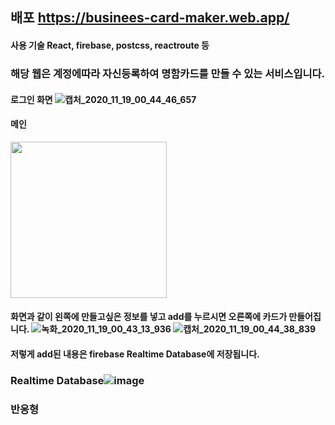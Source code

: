 ## 배포 https://businees-card-maker.web.app/
#### 사용 기술 React, firebase, postcss, reactroute 등

### 해당 웹은 계정에따라 자신등록하여 명함카드를 만들 수 있는 서비스입니다.

#### 로그인 화면 ![캡처_2020_11_19_00_44_46_657](https://user-images.githubusercontent.com/60978437/99552563-7c608900-2a00-11eb-99c7-b569305fac5f.png)


#### 메인 

<img src=https://user-images.githubusercontent.com/60978437/99552424-576c1600-2a00-11eb-946e-eb35edae8f66.png width=250>

#### 화면과 같이 왼쪽에 만들고싶은 정보를 넣고 add를 누르시면 오른쪽에 카드가 만들어집니다. ![녹화_2020_11_19_00_43_13_936](https://user-images.githubusercontent.com/60978437/99552728-b03bae80-2a00-11eb-9c2b-b8eb4fb0b4dc.gif) ![캡처_2020_11_19_00_44_38_839](https://user-images.githubusercontent.com/60978437/99552599-88e4e180-2a00-11eb-9660-98f77f625ae1.png)

#### 저렇게 add된 내용은 firebase Realtime Database에 저장됩니다.

### Realtime Database![image](https://user-images.githubusercontent.com/60978437/99553044-0872b080-2a01-11eb-80c7-060812ac30dd.png)


### 반응형


